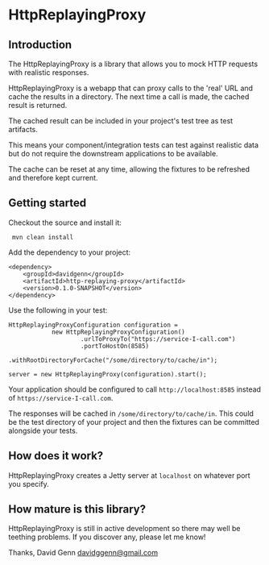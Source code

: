 # HttpReplayingProxy
## Introduction
The HttpReplayingProxy is a library that allows you to mock HTTP requests with realistic responses. 

HttpReplayingProxy is a webapp that can proxy calls to the 'real' URL and cache the results in a directory. The next time a call is made, the cached result is returned. 

The cached result can be included in your project's test tree as test artifacts.

This means your component/integration tests can test against realistic data but do not require the downstream applications to be available.

The cache can be reset at any time, allowing the fixtures to be refreshed and therefore kept current.
## Getting started
Checkout the source and install it:

     mvn clean install
     
Add the dependency to your project:

    <dependency>
        <groupId>davidgenn</groupId>
    	<artifactId>http-replaying-proxy</artifactId>
    	<version>0.1.0-SNAPSHOT</version>
    </dependency>
    
Use the following in your test:

    HttpReplayingProxyConfiguration configuration =
                new HttpReplayingProxyConfiguration()
                        .urlToProxyTo("https://service-I-call.com")
                        .portToHostOn(8585)
                        .withRootDirectoryForCache("/some/directory/to/cache/in");

    server = new HttpReplayingProxy(configuration).start();

Your application should be configured to call `http://localhost:8585` instead of `https://service-I-call.com`.

The responses will be cached in `/some/directory/to/cache/in`. This could be the test directory of your project and then the fixtures can be committed alongside your tests.
## How does it work?
HttpReplayingProxy creates a Jetty server at `localhost` on whatever port you specify.
## How mature is this library?
HttpReplayingProxy is still in active development so there may well be teething problems. If you discover any, please let me know!

Thanks, David Genn davidggenn@gmail.com





